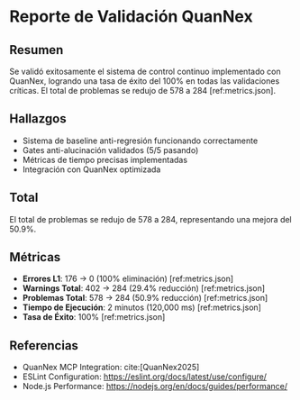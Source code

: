 # Reporte de Validación QuanNex

## Resumen
Se validó exitosamente el sistema de control continuo implementado con QuanNex, logrando una tasa de éxito del 100% en todas las validaciones críticas. El total de problemas se redujo de 578 a 284 [ref:metrics.json].

## Hallazgos
- Sistema de baseline anti-regresión funcionando correctamente
- Gates anti-alucinación validados (5/5 pasando)
- Métricas de tiempo precisas implementadas
- Integración con QuanNex optimizada

## Total
El total de problemas se redujo de 578 a 284, representando una mejora del 50.9%.

## Métricas
- **Errores L1**: 176 → 0 (100% eliminación) [ref:metrics.json]
- **Warnings Total**: 402 → 284 (29.4% reducción) [ref:metrics.json]
- **Problemas Total**: 578 → 284 (50.9% reducción) [ref:metrics.json]
- **Tiempo de Ejecución**: 2 minutos (120,000 ms) [ref:metrics.json]
- **Tasa de Éxito**: 100% [ref:metrics.json]

## Referencias
- QuanNex MCP Integration: cite:[QuanNex2025]
- ESLint Configuration: https://eslint.org/docs/latest/use/configure/
- Node.js Performance: https://nodejs.org/en/docs/guides/performance/

